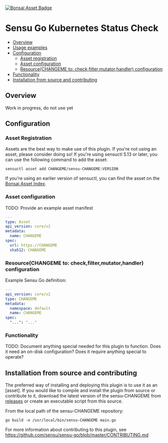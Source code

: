 
[![Bonsai Asset Badge](https://img.shields.io/badge/Bonsai-Download%20Me-brightgreen.svg?colorB=89C967&logo=sensu)](https://bonsai.sensu.io/assets/ArcticXWolf/sensu-check-kubernetes)

# Sensu Go Kubernetes Status Check

- [Overview](#overview)
- [Usage examples](#usage-examples)
- [Configuration](#configuration)
  - [Asset registration](#asset-registration)
  - [Asset configuration](#asset-configuration)
  - [Resource(CHANGEME to: check,filter,mutator,handler) configuration](#resource-configuration)
- [Functionality](#functionality)
- [Installation from source and contributing](#installation-from-source-and-contributing)

## Overview

Work in progress, do not use yet

## Configuration

### Asset Registration

Assets are the best way to make use of this plugin. If you're not using an asset, please consider doing so! If you're using sensuctl 5.13 or later, you can use the following command to add the asset: 

`sensuctl asset add CHANGEME/sensu-CHANGEME:VERSION`

If you're using an earlier version of sensuctl, you can find the asset on the [Bonsai Asset Index](https://bonsai.sensu.io/assets/CHANGEME/sensu-CHANGEME).

### Asset configuration

TODO: Provide an example asset manifest

```yml
---
type: Asset
api_version: core/v2
metadata:
  name: CHANGEME
spec:
  url: https://CHANGEME
  sha512: CHANGEME
```

### Resource(CHANGEME to: check,filter,mutator,handler) configuration

Example Sensu Go definition:

```yml
---
api_version: core/v2
type: CHANGEME
metadata:
  namespace: default
  name: CHANGEME
spec:
  "...": "..."

```

### Functionality

TODO: Document anything special needed for this plugin to function. Does it need an on-disk configuration? Does it require anything special to operate?

## Installation from source and contributing

The preferred way of installing and deploying this plugin is to use it as an [asset]. If you would like to compile and install the plugin from source or contribute to it, download the latest version of the sensu-CHANGEME from [releases][1]
or create an executable script from this source.

From the local path of the sensu-CHANGEME repository:

```
go build -o /usr/local/bin/sensu-CHANGEME main.go
```

For more information about contributing to this plugin, see https://github.com/sensu/sensu-go/blob/master/CONTRIBUTING.md

[1]: https://github.com/CHANGEME/sensu-CHANGEME/releases
[2]: #asset-registration
